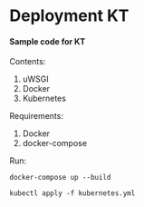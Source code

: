 # Deployment KT
#### Sample code for KT

Contents:
1) uWSGI
2) Docker
3) Kubernetes

Requirements:
1. Docker
2. docker-compose

Run:

```commandline
docker-compose up --build
```

```commandline
kubectl apply -f kubernetes.yml
```
